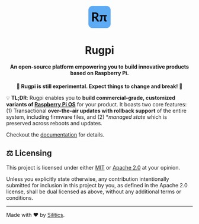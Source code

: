 <p align="center">
    <img src="./www/static/img/logo.svg" width="12%" alt="Rugpi Logo">
</p>
<h1 align="center">
    Rugpi
</h1>
<h4 align="center">
    An open-source platform empowering you to build innovative products based on Raspberry Pi.
</h4>
<p align="center">
  <strong>🚧 Rugpi is still experimental. Expect things to change and break! 🚧</strong>
</p>

💡 **TL;DR**: Rugpi enables you to **build commercial-grade, customized variants of [Raspberry Pi OS](https://en.wikipedia.org/wiki/Raspberry_Pi_OS)** for your product.
It boasts two core features: (1) Transactional **over-the-air updates with rollback support** of the entire system, including firmware files, and (2) **managed state* which is preserved across reboots and updates.

Checkout the [documentation](https://oss.silitics.com/rugpi/) for details.

## ⚖️ Licensing

This project is licensed under either [MIT](https://github.com/silitics/rugpi/blob/main/LICENSE-MIT) or [Apache 2.0](https://github.com/silitics/rugpi/blob/main/LICENSE-APACHE) at your opinion.

Unless you explicitly state otherwise, any contribution intentionally submitted for inclusion in this project by you, as defined in the Apache 2.0 license, shall be dual licensed as above, without any additional terms or conditions.

---

Made with ❤️ by [Silitics](https://www.silitics.com).